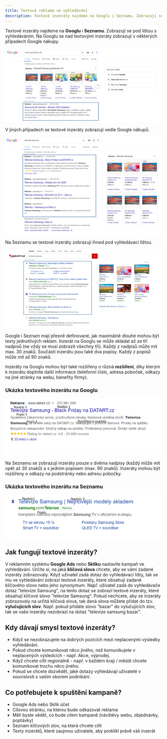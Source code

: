 ```yaml
---
title: Textová reklama ve vyhledávání
description: Textové inzeráty najdeme na Googlu i Seznamu. Zobrazují se pod lištou s vyhledáváním. Na Googlu se nad textovými inzeráty zobrazují v některých případech Google nákupy, v jiných případech se Google nákupy zobrazují vedle textových inzerátů.
---
```

Textové inzeráty najdeme na **Googlu** i **Seznamu**. Zobrazují se pod lištou s vyhledáváním. Na Googlu se nad textovými inzeráty zobrazují v některých případech Google nákupy.

![Textové inzeráty pod Google nákupy](/assets/blog/2020-08-20-textove-inzeraty/textove-inzeraty-pod-google-nakupy.png)

V jiných případech se textové inzeráty zobrazují vedle Google nákupů.

![Textové inzeráty vedle Google nákupů](/assets/blog/2020-08-20-textove-inzeraty/textove-inzeraty-vedle-google-nakupu.png)


Na Seznamu se textové inzeráty zobrazují ihned pod vyhledávací lištou.

![Textové inzeráty na Seznamu](/assets/blog/2020-08-20-textove-inzeraty/textove-inzeraty-na-seznamu.png)



Google i Seznam mají přesně definované, jak maximálně dlouhé mohou být texty jednotlivých reklam. Inzerát na Googlu se může skládat až ze tří nadpisů (ne vždy se musí zobrazit všechny tři). Každý z nadpisů může mít max. 30 znaků. Součástí inzerátu jsou také dva popisy. Každý z popisů může mít až 90 znaků.

Inzeráty na Googlu mohou být také rozšířeny o různá **rozšíření**, díky kterým k inzerátu doplníte další informace (telefonní číslo, adresa poboček, odkazy na jiné stránky na webu, benefity firmy).

### Ukázka textového inzerátu na Googlu
![Ukázka textového inzerátu na Googlu](/assets/blog/2020-08-20-textove-inzeraty/ukazka-inzeratu-na-googlu.png)


Na Seznamu se zobrazují inzeráty pouze s dvěma nadpisy (každý může mít opět až 30 znaků) a s jedním popisem (max. 90 znaků). Inzeráty mohou být rozšířeny o odkazy na podstránky nebo adresu pobočky.


### Ukázka textového inzerátu na Seznamu
![Ukázka textového inzerátu na Seznamu](/assets/blog/2020-08-20-textove-inzeraty/ukazka-inzeratu-na-seznamu.png)


## Jak fungují textové inzeráty?

V reklamním systému **Google Ads** nebo **Skliku** nastavíte kampaň ve vyhledávání. Určíte si, na jaká **klíčová slova** chcete, aby se vámi zadané inzeráty zobrazovaly. Když uživatel zadá dotaz do vyhledávací lišty, tak se mu ve vyhledávání zobrazí textové inzeráty, které obsahují zadané klíčového slovo nebo jeho synonymum. Např. uživatel zadá do vyhledávače dotaz "televize Samsung", na tento dotaz se zobrazí textové inzeráty, které obsahují klíčové slovo "televize Samsung". Pokud nechcete, aby se inzeráty zobrazovaly na určitá klíčová slova, tak daná slova můžete přidat do tzv. **vylučujících slov**. Např. pokud přidáte slovo "bazar" do vylučujících slov, tak se vaše inzeráty nezobrazí na dotaz "televize samsung bazar".

## Kdy dávají smysl textové inzeráty?
*  Když se nezobrazujete na dobrých pozicích mezi neplacenými výsledky vyhledávání.
* Pokud chcete komunikovat něco jiného, než komunikujete v neplacených výsledcích - např. Akce, výprodej.
* Když chcete cílit regionálně - např. v každém kraji / městě chcete komunikovat trochu něco jiného.
* Pokud se chcete dozvědět, jaké dotazy vyhledávají uživatelé v souvislosti s vaším oborem podnikání.

## Co potřebujete k spuštění kampaně?
*  Google Ads nebo Sklik účet
* Cílovou stránku, na kterou bude odkazovat reklama
* Měli byste vědět, co bude cílem kampaně (návštěvy webu, objednávky, poptávky)
* Seznam klíčových slov, na která chcete cílit
* Texty inzerátů, které zaujmou uživatele, aby proklikl právě váš inzerát

